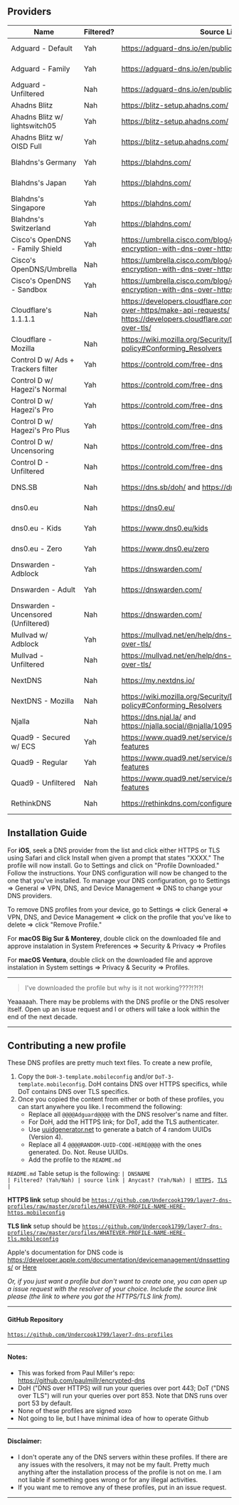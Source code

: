 ## Providers

| Name                                | Filtered? | Source Link                                                                                                                                                   | Anycast? | Install                                                                                                                                                                                                                                                  |
| ----------------------------------- | --------- | ------------------------------------------------------------------------------------------------------------------------------------------------------------- | -------- | -------------------------------------------------------------------------------------------------------------------------------------------------------------------------------------------------------------------------------------------------------- |
| Adguard - Default                   | Yah       | https://adguard-dns.io/en/public-dns.html                                                                                                                     | Yah      | [HTTPS](https://github.com/Undercook1799/layer7-dns-profiles/raw/master/profiles/adguard-default-https.mobileconfig), [TLS](https://github.com/Undercook1799/layer7-dns-profiles/raw/master/profiles/adguard-default-tls.mobileconfig)                   |
| Adguard - Family                    | Yah       | https://adguard-dns.io/en/public-dns.html                                                                                                                     | Yah      | [HTTPS](https://github.com/Undercook1799/layer7-dns-profiles/raw/master/profiles/adguard-family-https.mobileconfig), [TLS](https://github.com/Undercook1799/layer7-dns-profiles/raw/master/profiles/adguard-family-tls.mobileconfig)                     |
| Adguard - Unfiltered                | Nah       | https://adguard-dns.io/en/public-dns.html                                                                                                                     | Yah      | [HTTPS](https://github.com/Undercook1799/layer7-dns-profiles/raw/master/profiles/adguard-nonfiltering-https.mobileconfig), [TLS](https://github.com/Undercook1799/layer7-dns-profiles/raw/master/profiles/adguard-nonfiltering-tls.mobileconfig)         |
| Ahadns Blitz                        | Nah       | https://blitz-setup.ahadns.com/                                                                                                                               | Yah      | [HTTPS](https://github.com/Undercook1799/layer7-dns-profiles/raw/master/profiles/ahadns-blitz-https.mobileconfig)                                                                                                                                        |
| Ahadns Blitz w/ lightswitch05       | Yah       | https://blitz-setup.ahadns.com/                                                                                                                               | Yah      | [HTTPS](https://github.com/Undercook1799/layer7-dns-profiles/raw/master/profiles/ahadns-blitz-lightswitch05.mobileconfig)                                                                                                                                |
| Ahadns Blitz w/ OISD Full           | Yah       | https://blitz-setup.ahadns.com/                                                                                                                               | Yah      | [HTTPS](https://github.com/Undercook1799/layer7-dns-profiles/raw/master/profiles/ahadns-blitz-oisdfull-https.mobileconfig)                                                                                                                               |
| Blahdns's Germany                   | Yah       | https://blahdns.com/                                                                                                                                          | Nah      | [HTTPS](https://github.com/Undercook1799/layer7-dns-profiles/raw/master/profiles/blahdns-germany-https.mobileconfig), [TLS](https://github.com/Undercook1799/layer7-dns-profiles/raw/master/profiles/blahdns-germany-tls.mobileconfig)                   |
| Blahdns's Japan                     | Yah       | https://blahdns.com/                                                                                                                                          | Nah      | [HTTPS](https://github.com/Undercook1799/layer7-dns-profiles/raw/master/profiles/blahdns-japan-https.mobileconfig), [TLS](https://github.com/Undercook1799/layer7-dns-profiles/raw/master/profiles/blahdns-japan-tls.mobileconfig)                       |
| Blahdns's Singapore                 | Yah       | https://blahdns.com/                                                                                                                                          | Nah      | [HTTPS](https://github.com/Undercook1799/layer7-dns-profiles/raw/master/profiles/blahdns-singapore-https.mobileconfig), [TLS](https://github.com/Undercook1799/layer7-dns-profiles/raw/master/profiles/blahdns-singapore-tls.mobileconfig)               |
| Blahdns's Switzerland               | Yah       | https://blahdns.com/                                                                                                                                          | Nah      | [HTTPS](https://github.com/Undercook1799/layer7-dns-profiles/raw/master/profiles/blahdns-switzerland-https.mobileconfig), [TLS](https://github.com/Undercook1799/layer7-dns-profiles/raw/master/profiles/blahdns-switzerland-tls.mobileconfig)           |
| Cisco's OpenDNS - Family Shield     | Yah       | https://umbrella.cisco.com/blog/enhancing-support-dns-encryption-with-dns-over-https                                                                          | Yah      | [HTTPS](https://github.com/Undercook1799/layer7-dns-profiles/raw/master/profiles/cisco-opendns-familyshield-https.mobileconfig)                                                                                                                          |
| Cisco's OpenDNS/Umbrella            | Nah       | https://umbrella.cisco.com/blog/enhancing-support-dns-encryption-with-dns-over-https                                                                          | Yah      | [HTTPS](https://github.com/Undercook1799/layer7-dns-profiles/raw/master/profiles/cisco-opendns-https.mobileconfig)                                                                                                                                       |
| Cisco's OpenDNS - Sandbox           | Yah       | https://umbrella.cisco.com/blog/enhancing-support-dns-encryption-with-dns-over-https                                                                          | Yah      | [HTTPS](https://github.com/Undercook1799/layer7-dns-profiles/raw/master/profiles/cisco-opendns-sandbox-https.mobileconfig)                                                                                                                               |
| Cloudflare's 1.1.1.1                | Nah       | https://developers.cloudflare.com/1.1.1.1/encryption/dns-over-https/make-api-requests/ and https://developers.cloudflare.com/1.1.1.1/encryption/dns-over-tls/ | Yah      | [HTTPS](https://github.com/Undercook1799/layer7-dns-profiles/raw/master/profiles/cloudflare-1.1.1.1-https.mobileconfig), [TLS](https://github.com/Undercook1799/layer7-dns-profiles/raw/master/profiles/cloudflare-1.1.1.1-tls.mobileconfig)             |
| Cloudflare - Mozilla                | Nah       | https://wiki.mozilla.org/Security/DOH-resolver-policy#Conforming_Resolvers                                                                                    | Yah      | [HTTPS](https://github.com/Undercook1799/layer7-dns-profiles/raw/master/profiles/cloudflare-mozilla-https.mobileconfig)                                                                                                                                  |
| Control D w/ Ads + Trackers filter  | Yah       | https://controld.com/free-dns                                                                                                                                 | Yah      | [HTTPS](https://github.com/Undercook1799/layer7-dns-profiles/raw/master/profiles/controld-ads+trackers-https.mobileconfig), [TLS](https://github.com/Undercook1799/layer7-dns-profiles/raw/master/profiles/controld-ads+trackers-tls.mobileconfig)       |
| Control D w/ Hagezi's Normal        | Yah       | https://controld.com/free-dns                                                                                                                                 | Yah      | [HTTPS](https://github.com/Undercook1799/layer7-dns-profiles/raw/master/profiles/controld-hagezi-normal-https.mobileconfig), [TLS](https://github.com/Undercook1799/layer7-dns-profiles/raw/master/profiles/controld-hagezi-normal-tls.mobileconfig)     |
| Control D w/ Hagezi's Pro           | Yah       | https://controld.com/free-dns                                                                                                                                 | Yah      | [HTTPS](https://github.com/Undercook1799/layer7-dns-profiles/raw/master/profiles/controld-hagezi-pro-https.mobileconfig), [TLS](https://github.com/Undercook1799/layer7-dns-profiles/raw/master/profiles/controld-hagezi-pro-tls.mobileconfig)           |
| Control D w/ Hagezi's Pro Plus      | Yah       | https://controld.com/free-dns                                                                                                                                 | Yah      | [HTTPS](https://github.com/Undercook1799/layer7-dns-profiles/raw/master/profiles/controld-hagezi-pro-plus-https.mobileconfig), [TLS](https://github.com/Undercook1799/layer7-dns-profiles/raw/master/profiles/controld-hagezi-pro-plus-tls.mobileconfig) |
| Control D w/ Uncensoring            | Nah       | https://controld.com/free-dns                                                                                                                                 | Yah      | [HTTPS](https://github.com/Undercook1799/layer7-dns-profiles/raw/master/profiles/controld-uncensored-https.mobileconfig), [TLS](https://github.com/Undercook1799/layer7-dns-profiles/raw/master/profiles/controld-uncensored-tls.mobileconfig)           |
| Control D - Unfiltered              | Nah       | https://controld.com/free-dns                                                                                                                                 | Yah      | [HTTPS](https://github.com/Undercook1799/layer7-dns-profiles/raw/master/profiles/controld-unfiltered-https.mobileconfig), [TLS](https://github.com/Undercook1799/layer7-dns-profiles/raw/master/profiles/controld-unfiltered-tls.mobileconfig)           |
| DNS.SB                              | Nah       | https://dns.sb/doh/ and https://dns.sb/dot/                                                                                                                   | Yah      | [HTTPS](https://github.com/Undercook1799/layer7-dns-profiles/raw/master/profiles/dns.sb-https.mobileconfig), [TLS](https://github.com/Undercook1799/layer7-dns-profiles/raw/master/profiles/dns.sb-tls.mobileconfig)                                     |
| dns0.eu                             | Nah       | https://dns0.eu/                                                                                                                                              | Yah      | [HTTPS](https://github.com/Undercook1799/layer7-dns-profiles/raw/master/profiles/dns0.eu-https.mobileconfig), [TLS](https://github.com/Undercook1799/layer7-dns-profiles/raw/master/profiles/dns0.eu-tls.mobileconfig)                                   |
| dns0.eu - Kids                      | Yah       | https://www.dns0.eu/kids                                                                                                                                      | Yah      | [HTTPS](https://github.com/Undercook1799/layer7-dns-profiles/raw/master/profiles/dns0.eu-kids-https.mobileconfig), [TLS](https://github.com/Undercook1799/layer7-dns-profiles/raw/master/profiles/dns0.eu-kids-tls.mobileconfig)                         |
| dns0.eu - Zero                      | Yah       | https://www.dns0.eu/zero                                                                                                                                      | Yah      | [HTTPS](https://github.com/Undercook1799/layer7-dns-profiles/raw/master/profiles/dns0.eu-zero-https.mobileconfig), [TLS](https://github.com/Undercook1799/layer7-dns-profiles/raw/master/profiles/dns0.eu-zero-tls.mobileconfig)                         |
| Dnswarden - Adblock                 | Yah       | https://dnswarden.com/                                                                                                                                        | Yah      | [HTTPS](https://github.com/Undercook1799/layer7-dns-profiles/raw/master/profiles/dnswarden-adblock-https.mobileconfig), [TLS](https://github.com/Undercook1799/layer7-dns-profiles/raw/master/profiles/dnswarden-adblock-tls.mobileconfig)               |
| Dnswarden - Adult                   | Yah       | https://dnswarden.com/                                                                                                                                        | Yah      | [HTTPS](https://github.com/Undercook1799/layer7-dns-profiles/raw/master/profiles/dnswarden-adult-https.mobileconfig), [TLS](https://github.com/Undercook1799/layer7-dns-profiles/raw/master/profiles/dnswarden-adult-tls.mobileconfig)                   |
| Dnswarden - Uncensored (Unfiltered) | Nah       | https://dnswarden.com/                                                                                                                                        | Yah      | [HTTPS](https://github.com/Undercook1799/layer7-dns-profiles/raw/master/profiles/dnswarden-uncensored-https.mobileconfig), [TLS](https://github.com/Undercook1799/layer7-dns-profiles/raw/master/profiles/dnswarden-uncensored-tls.mobileconfig)         |
| Mullvad w/ Adblock                  | Yah       | https://mullvad.net/en/help/dns-over-https-and-dns-over-tls/                                                                                                  | Yah      | [HTTPS](https://github.com/Undercook1799/layer7-dns-profiles/raw/master/profiles/mullvad-adblock-https.mobileconfig), [TLS](https://github.com/Undercook1799/layer7-dns-profiles/raw/master/profiles/mullvad-adblock-tls.mobileconfig)                   |
| Mullvad - Unfiltered                | Nah       | https://mullvad.net/en/help/dns-over-https-and-dns-over-tls/                                                                                                  | Yah      | [HTTPS](https://github.com/Undercook1799/layer7-dns-profiles/raw/master/profiles/mullvad-unfiltered-https.mobileconfig), [TLS](https://github.com/Undercook1799/layer7-dns-profiles/raw/master/profiles/mullvad-unfiltered-tls.mobileconfig)             |
| NextDNS                             | Nah       | https://my.nextdns.io/                                                                                                                                        | Yah      | [HTTPS](https://github.com/Undercook1799/layer7-dns-profiles/raw/master/profiles/nextdns-https.mobileconfig), [TLS](https://github.com/Undercook1799/layer7-dns-profiles/raw/master/profiles/nextdns-tls.mobileconfig)                                   |
| NextDNS - Mozilla                   | Nah       | https://wiki.mozilla.org/Security/DOH-resolver-policy#Conforming_Resolvers                                                                                    | Yah      | [HTTPS](https://github.com/Undercook1799/layer7-dns-profiles/raw/master/profiles/nextdns-mozilla-https.mobileconfig)                                                                                                                                     |
| Njalla                              | Nah       | https://dns.njal.la/ and https://njalla.social/@njalla/109544720312978601                                                                                     | Nah      | [HTTPS](https://github.com/Undercook1799/layer7-dns-profiles/raw/master/profiles/njalla-https.mobileconfig), [TLS](https://github.com/Undercook1799/layer7-dns-profiles/raw/master/profiles/njalla-tls.mobileconfig)                                     |
| Quad9 - Secured w/ ECS              | Yah       | https://www.quad9.net/service/service-addresses-and-features                                                                                                  | Yah      | [HTTPS](https://github.com/Undercook1799/layer7-dns-profiles/raw/master/profiles/quad9-ecs-https.mobileconfig), [TLS](https://github.com/Undercook1799/layer7-dns-profiles/raw/master/profiles/quad9-ecs-tls.mobileconfig)                               |
| Quad9 - Regular                     | Yah       | https://www.quad9.net/service/service-addresses-and-features                                                                                                  | Yah      | [HTTPS](https://github.com/Undercook1799/layer7-dns-profiles/raw/master/profiles/quad9-https.mobileconfig), [TLS](https://github.com/Undercook1799/layer7-dns-profiles/raw/master/profiles/quad9-tls.mobileconfig)                                       |
| Quad9 - Unfiltered                  | Nah       | https://www.quad9.net/service/service-addresses-and-features                                                                                                  | Yah      | [HTTPS](https://github.com/Undercook1799/layer7-dns-profiles/raw/master/profiles/quad9-unfiltered-https.mobileconfig), [TLS](https://github.com/Undercook1799/layer7-dns-profiles/raw/master/profiles/quad9-unfiltered-tls.mobileconfig)                 |
| RethinkDNS                          | Nah       | https://rethinkdns.com/configure                                                                                                                              | Yah      | [HTTPS](https://github.com/Undercook1799/layer7-dns-profiles/raw/master/profiles/rethinkdns-https.mobileconfig), [TLS](https://github.com/Undercook1799/layer7-dns-profiles/raw/master/profiles/rethinkdns-tls.mobileconfig)                             |

## Installation Guide

For **iOS**, seek a DNS provider from the list and click either HTTPS or TLS using Safari and click Install when given a prompt that states "XXXX." The profile will now install. Go to Settings and click on "Profile Downloaded." Follow the instructions. Your DNS configuration will now be changed to the one that you've installed. To manage your DNS configuration, go to Settings => General => VPN, DNS, and Device Management => DNS to change your DNS providers.

To remove DNS profiles from your device, go to Settings => click General => VPN, DNS, and Device Management => click on the profile that you've like to delete => click "Remove Profile."

For **macOS Big Sur & Monterey**, double click on the downloaded file and approve instalation in System Preferences => Security & Privacy => Profiles

For **macOS Ventura**, double click on the downloaded file and approve instalation in System settings => Privacy & Security => Profiles.

---

> I've downloaded the profile but why is it not working????!?!?!

Yeaaaaah. There may be problems with the DNS profile or the DNS resolver itself. Open up an issue request and I or others will take a look within the end of the next decade.

---

## Contributing a new profile

These DNS profiles are pretty much text files. To create a new profile,

1. Copy the <code>DoH-3-template.mobileconfig</code> and/or <code>DoT-3-template.mobileconfig</code>. DoH contains DNS over HTTPS specifics, while DoT contains DNS over TLS specifics.
2. Once you copied the content from either or both of these profiles, you can start anywhere you like. I recommend the following:
   - Replace all <code>@@@@Adguard@@@@</code> with the DNS resolver's name and filter.
   - For DoH, add the HTTPS link; for DoT, add the TLS authenticater.
   - Use [uuidgenerator.net](https://www.uuidgenerator.net/) to generate a batch of 4 random UUIDs (Version 4).
   - Replace all 4 <code>@@@@RANDOM-UUID-CODE-HERE@@@@</code> with the ones generated. Do. Not. Reuse UUIDs.
   - Add the profile to the <code>README.md</code>

<code>README.md</code> Table setup is the following:
<code>| DNSNAME | Filtered? (Yah/Nah) | source link | Anycast? (Yah/Nah) | [HTTPS](HTTPSLink), [TLS](TLSLink) |</code>

**HTTPS link** setup should be <code>https://github.com/Undercook1799/layer7-dns-profiles/raw/master/profiles/WHATEVER-PROFILE-NAME-HERE-https.mobileconfig</code>

**TLS link** setup should be <code>https://github.com/Undercook1799/layer7-dns-profiles/raw/master/profiles/WHATEVER-PROFILE-NAME-HERE-tls.mobileconfig</code>

Apple's documentation for DNS code is https://developer.apple.com/documentation/devicemanagement/dnssettings/ or [Here](https://developer.apple.com/documentation/devicemanagement/dnssettings/)

_Or, if you just want a profile but don't want to create one, you can open up a issue request with the resolver of your choice. Include the source link please (the link to where you got the HTTPS/TLS link from)._

---

#### GitHub Repository

<code>https://github.com/Undercook1799/layer7-dns-profiles</code>

---

#### Notes:

- This was forked from Paul Miller's repo: https://github.com/paulmillr/encrypted-dns
- DoH ("DNS over HTTPS) will run your queries over port 443; DoT ("DNS over TLS") will run your queries over port 853. Note that DNS runs over port 53 by default.
- None of these profiles are signed xoxo
- Not going to lie, but I have minimal idea of how to operate Github

---

#### Disclaimer:

- I don't operate any of the DNS servers within these profiles. If there are any issues with the resolvers, it may not be my fault. Pretty much anything after the installation process of the profile is not on me. I am not liable if something goes wrong or for any illegal activities.
- If you want me to remove any of these profiles, put in an issue request.

---

